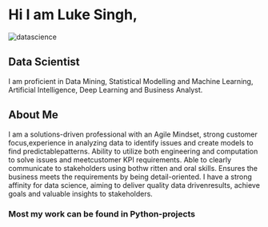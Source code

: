 # Hi I am Luke Singh, 
![datascience](https://user-images.githubusercontent.com/94107979/166178393-d7e4936d-2998-4da7-b3d2-4c81233e55f8.gif)
## Data Scientist
I am proficient in Data Mining, Statistical Modelling and Machine Learning, Artificial Intelligence, Deep Learning and Business Analyst. 
## About Me
I am a solutions-driven professional with an Agile Mindset, strong customer focus,experience in analyzing data to identify issues and create models to find predictablepatterns. Ability to utilize both engineering and computation to solve issues and meetcustomer KPI requirements. Able to clearly communicate to stakeholders using bothw
ritten and oral skills. Ensures the business meets the requirements by being detail-oriented. I have a strong affinity for data science, aiming to deliver quality data drivenresults, achieve goals and valuable insights to stakeholders.
### Most my work can be found in Python-projects


<!---
Zekul/Zekul is a ✨ special ✨ repository because its `README.md` (this file) appears on your GitHub profile.
You can click the Preview link to take a look at your changes.
--->
